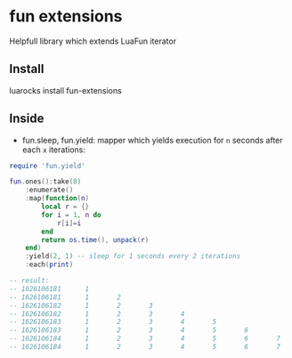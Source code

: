 # fun extensions
Helpfull library which extends LuaFun iterator

## Install
luarocks install fun-extensions

## Inside
- fun.sleep, fun.yield: mapper which yields execution for `n` seconds after each `x` iterations:
```lua
require 'fun.yield'

fun.ones():take(8)
	:enumerate()
	:map(function(n)
		local r = {}
		for i = 1, n do
			r[i]=i
		end
		return os.time(), unpack(r)
	end)
	:yield(2, 1) -- sleep for 1 seconds every 2 iterations
	:each(print)

-- result:
-- 1626106181      1
-- 1626106181      1       2
-- 1626106182      1       2       3
-- 1626106182      1       2       3       4
-- 1626106183      1       2       3       4       5
-- 1626106183      1       2       3       4       5       6
-- 1626106184      1       2       3       4       5       6       7
-- 1626106184      1       2       3       4       5       6       7       8
```
